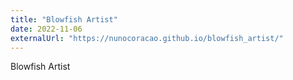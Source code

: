 ```yaml
---
title: "Blowfish Artist"
date: 2022-11-06
externalUrl: "https://nunocoracao.github.io/blowfish_artist/"
---
```

Blowfish Artist
